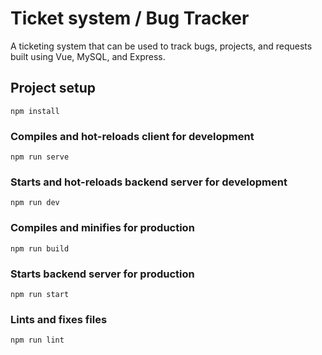 # Ticket system / Bug Tracker

A ticketing system that can be used to track bugs, projects, and requests built using Vue, MySQL, and Express.

## Project setup
```
npm install
```

### Compiles and hot-reloads client for development
```
npm run serve
```

### Starts and hot-reloads backend server for development
```
npm run dev
```

### Compiles and minifies for production
```
npm run build
```

### Starts backend server for production
```
npm run start
```

### Lints and fixes files
```
npm run lint
```